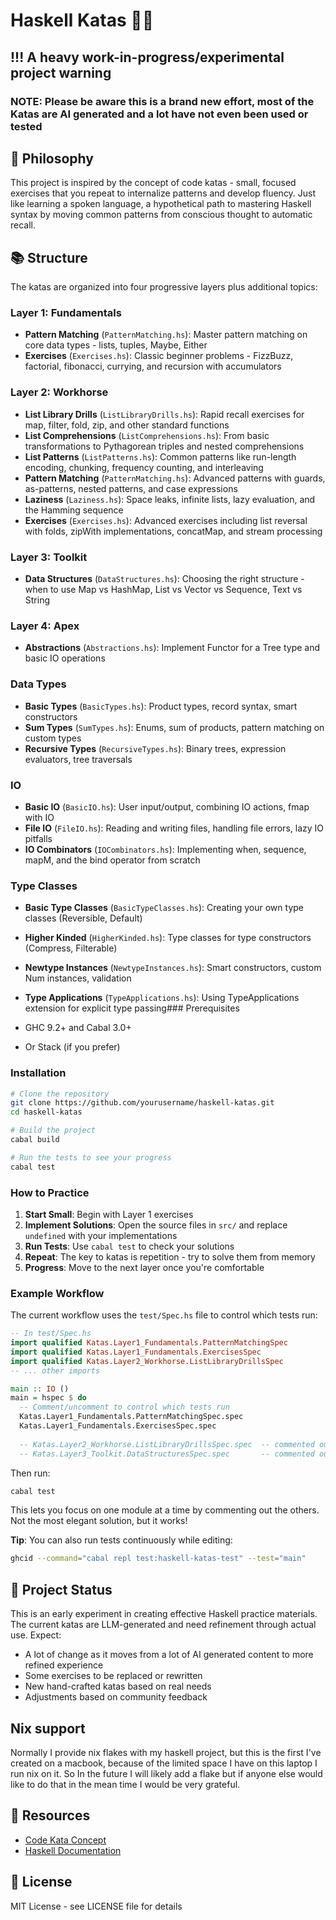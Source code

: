 # Haskell Katas 🏋️‍♂️

## !!! A heavy work-in-progress/experimental project warning ##

### NOTE: Please be aware this is a brand new effort, most of the Katas are AI generated and a lot have not even been used or tested ###

## 🎯 Philosophy

This project is inspired by the concept of code katas - small, focused exercises that you repeat to internalize patterns and develop fluency. Just like learning a spoken language, a hypothetical path to mastering Haskell syntax by moving common patterns from conscious thought to automatic recall.

## 📚 Structure

The katas are organized into four progressive layers plus additional topics:

### Layer 1: Fundamentals

- **Pattern Matching** (`PatternMatching.hs`): Master pattern matching on core data types - lists, tuples, Maybe, Either
- **Exercises** (`Exercises.hs`): Classic beginner problems - FizzBuzz, factorial, fibonacci, currying, and recursion with accumulators

### Layer 2: Workhorse  

- **List Library Drills** (`ListLibraryDrills.hs`): Rapid recall exercises for map, filter, fold, zip, and other standard functions
- **List Comprehensions** (`ListComprehensions.hs`): From basic transformations to Pythagorean triples and nested comprehensions
- **List Patterns** (`ListPatterns.hs`): Common patterns like run-length encoding, chunking, frequency counting, and interleaving
- **Pattern Matching** (`PatternMatching.hs`): Advanced patterns with guards, as-patterns, nested patterns, and case expressions
- **Laziness** (`Laziness.hs`): Space leaks, infinite lists, lazy evaluation, and the Hamming sequence
- **Exercises** (`Exercises.hs`): Advanced exercises including list reversal with folds, zipWith implementations, concatMap, and stream processing

### Layer 3: Toolkit

- **Data Structures** (`DataStructures.hs`): Choosing the right structure - when to use Map vs HashMap, List vs Vector vs Sequence, Text vs String

### Layer 4: Apex

- **Abstractions** (`Abstractions.hs`): Implement Functor for a Tree type and basic IO operations

### Data Types

- **Basic Types** (`BasicTypes.hs`): Product types, record syntax, smart constructors
- **Sum Types** (`SumTypes.hs`): Enums, sum of products, pattern matching on custom types
- **Recursive Types** (`RecursiveTypes.hs`): Binary trees, expression evaluators, tree traversals

### IO

- **Basic IO** (`BasicIO.hs`): User input/output, combining IO actions, fmap with IO
- **File IO** (`FileIO.hs`): Reading and writing files, handling file errors, lazy IO pitfalls
- **IO Combinators** (`IOCombinators.hs`): Implementing when, sequence, mapM, and the bind operator from scratch

### Type Classes

- **Basic Type Classes** (`BasicTypeClasses.hs`): Creating your own type classes (Reversible, Default)
- **Higher Kinded** (`HigherKinded.hs`): Type classes for type constructors (Compress, Filterable)
- **Newtype Instances** (`NewtypeInstances.hs`): Smart constructors, custom Num instances, validation
- **Type Applications** (`TypeApplications.hs`): Using TypeApplications extension for explicit type passing### Prerequisites

- GHC 9.2+ and Cabal 3.0+
- Or Stack (if you prefer)

### Installation

```bash
# Clone the repository
git clone https://github.com/yourusername/haskell-katas.git
cd haskell-katas

# Build the project
cabal build

# Run the tests to see your progress
cabal test
```

### How to Practice

1. **Start Small**: Begin with Layer 1 exercises
2. **Implement Solutions**: Open the source files in `src/` and replace `undefined` with your implementations
3. **Run Tests**: Use `cabal test` to check your solutions
4. **Repeat**: The key to katas is repetition - try to solve them from memory
5. **Progress**: Move to the next layer once you're comfortable

### Example Workflow

The current workflow uses the `test/Spec.hs` file to control which tests run:

```haskell
-- In test/Spec.hs
import qualified Katas.Layer1_Fundamentals.PatternMatchingSpec
import qualified Katas.Layer1_Fundamentals.ExercisesSpec
import qualified Katas.Layer2_Workhorse.ListLibraryDrillsSpec
-- ... other imports

main :: IO ()
main = hspec $ do
  -- Comment/uncomment to control which tests run
  Katas.Layer1_Fundamentals.PatternMatchingSpec.spec
  Katas.Layer1_Fundamentals.ExercisesSpec.spec
  
  -- Katas.Layer2_Workhorse.ListLibraryDrillsSpec.spec  -- commented out
  -- Katas.Layer3_Toolkit.DataStructuresSpec.spec       -- commented out
```

Then run:

```bash
cabal test
```

This lets you focus on one module at a time by commenting out the others. Not the most elegant solution, but it works!

**Tip**: You can also run tests continuously while editing:

```bash
ghcid --command="cabal repl test:haskell-katas-test" --test="main"
```

## 📝 Project Status

This is an early experiment in creating effective Haskell practice materials. The current katas are LLM-generated and need refinement through actual use. Expect:

- A lot of change as it moves from a lot of AI generated content to more refined experience
- Some exercises to be replaced or rewritten
- New hand-crafted katas based on real needs
- Adjustments based on community feedback

## Nix support

Normally I provide nix flakes with my haskell project, but this is the first I've created on a macbook, because of the limited space I have on this laptop I run nix on it. So In the future I will likely add a flake but if anyone else would like to do that in the mean time I would be very grateful.

## 🔗 Resources

- [Code Kata Concept](http://codekata.com/)
- [Haskell Documentation](https://www.haskell.org/documentation/)

## 📄 License

MIT License - see LICENSE file for details
